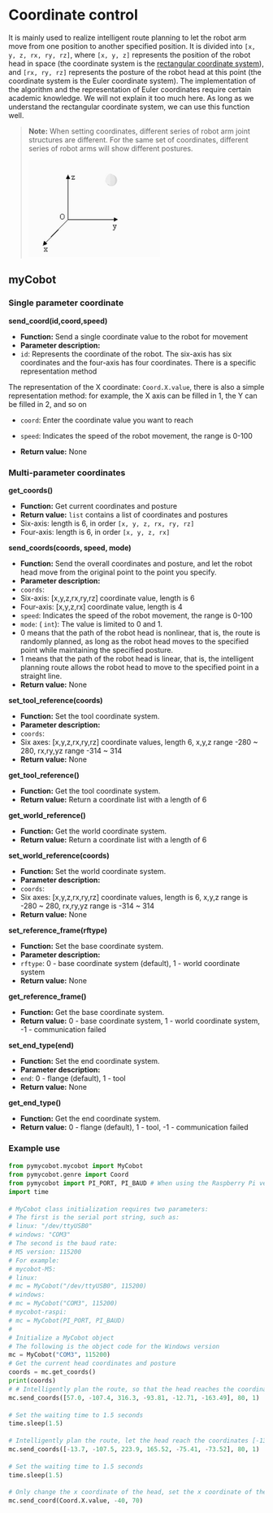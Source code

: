 # Coordinate control

It is mainly used to realize intelligent route planning to let the robot arm move from one position to another specified position. It is divided into `[x, y, z, rx, ry, rz]`, where `[x, y, z]` represents the position of the robot head in space (the coordinate system is the [rectangular coordinate system](https://zhidao.baidu.com/question/2125035227927850747.html)), and `[rx, ry, rz]` represents the posture of the robot head at this point (the coordinate system is the Euler coordinate system). The implementation of the algorithm and the representation of Euler coordinates require certain academic knowledge. We will not explain it too much here. As long as we understand the rectangular coordinate system, we can use this function well.

> **Note:** When setting coordinates, different series of robot arm joint structures are different. For the same set of coordinates, different series of robot arms will show different postures.
>
> <img src="../../../resources\3-FunctionsAndApplications\6.developmentGuide\python\axis/coordinate.jpg" style="zoom: 67%;" />

## myCobot

### Single parameter coordinate

**send_coord(id,coord,speed)**

- **Function:** Send a single coordinate value to the robot for movement
- **Parameter description:**
- `id`: Represents the coordinate of the robot. The six-axis has six coordinates and the four-axis has four coordinates. There is a specific representation method

The representation of the X coordinate: `Coord.X.value`, there is also a simple representation method: for example, the X axis can be filled in 1, the Y can be filled in 2, and so on

- `coord`: Enter the coordinate value you want to reach

- `speed`: Indicates the speed of the robot movement, the range is 0-100
- **Return value:** None

### Multi-parameter coordinates

**get_coords()**

- **Function:** Get current coordinates and posture
- **Return value:** `list` contains a list of coordinates and postures
- Six-axis: length is 6, in order `[x, y, z, rx, ry, rz]`
- Four-axis: length is 6, in order `[x, y, z, rx]`

**send_coords(coords, speed, mode)**

- **Function:** Send the overall coordinates and posture, and let the robot head move from the original point to the point you specify.
- **Parameter description:**
- `coords`:
- Six-axis: [x,y,z,rx,ry,rz] coordinate value, length is 6
- Four-axis: [x,y,z,rx] coordinate value, length is 4
- `speed`: Indicates the speed of the robot movement, the range is 0-100
- `mode`: ( `int`): The value is limited to 0 and 1.
- 0 means that the path of the robot head is nonlinear, that is, the route is randomly planned, as long as the robot head moves to the specified point while maintaining the specified posture.
- 1 means that the path of the robot head is linear, that is, the intelligent planning route allows the robot head to move to the specified point in a straight line.
- **Return value:** None

**set_tool_reference(coords)**

- **Function:** Set the tool coordinate system.
- **Parameter description:**
- `coords`:
- Six axes: [x,y,z,rx,ry,rz] coordinate values, length 6, x,y,z range -280 ~ 280, rx,ry,yz range -314 ~ 314
- **Return value:** None

**get_tool_reference()**

- **Function:** Get the tool coordinate system.
- **Return value:** Return a coordinate list with a length of 6

**get_world_reference()**

- **Function:** Get the world coordinate system.
- **Return value:** Return a coordinate list with a length of 6

**set_world_reference(coords)**

- **Function:** Set the world coordinate system.
- **Parameter description:**
- `coords`:
- Six axes: [x,y,z,rx,ry,rz] coordinate values, length is 6, x,y,z range is -280 ~ 280, rx,ry,yz range is -314 ~ 314
- **Return value:** None

**set_reference_frame(rftype)**

- **Function:** Set the base coordinate system.
- **Parameter description:**
- `rftype`: 0 - base coordinate system (default), 1 - world coordinate system
- **Return value:** None

**get_reference_frame()**

- **Function:** Get the base coordinate system.
- **Return value:** 0 - base coordinate system, 1 - world coordinate system, -1 - communication failed

**set_end_type(end)**

- **Function:** Set the end coordinate system.
- **Parameter description:**
- `end`: 0 - flange (default), 1 - tool
- **Return value:** None

**get_end_type()**

- **Function:** Get the end coordinate system.
- **Return value:** 0 - flange (default), 1 - tool, -1 - communication failed

### Example use

```python
from pymycobot.mycobot import MyCobot
from pymycobot.genre import Coord
from pymycobot import PI_PORT, PI_BAUD # When using the Raspberry Pi version of mycobot, you can reference these two variables to initialize MyCobot
import time

# MyCobot class initialization requires two parameters:
# The first is the serial port string, such as:
# linux: "/dev/ttyUSB0"
# windows: "COM3"
# The second is the baud rate:
# M5 version: 115200
# For example:
# mycobot-M5:
# linux:
# mc = MyCobot("/dev/ttyUSB0", 115200)
# windows:
# mc = MyCobot("COM3", 115200)
# mycobot-raspi:
# mc = MyCobot(PI_PORT, PI_BAUD)
#
# Initialize a MyCobot object
# The following is the object code for the Windows version
mc = MyCobot("COM3", 115200)
# Get the current head coordinates and posture
coords = mc.get_coords()
print(coords)
# # Intelligently plan the route, so that the head reaches the coordinates [57.0, -107.4, 316.3] in a linear manner, and maintains the posture [-93.81, -12.71, -163.49], with a speed of 80mm/s
mc.send_coords([57.0, -107.4, 316.3, -93.81, -12.71, -163.49], 80, 1)

# Set the waiting time to 1.5 seconds
time.sleep(1.5)

# Intelligently plan the route, let the head reach the coordinates [-13.7, -107.5, 223.9] in a linear manner, and maintain the posture [165.52, -75.41, -73.52], with a speed of 80mm/s
mc.send_coords([-13.7, -107.5, 223.9, 165.52, -75.41, -73.52], 80, 1)

# Set the waiting time to 1.5 seconds
time.sleep(1.5)

# Only change the x coordinate of the head, set the x coordinate of the head to -40. Let it intelligently plan the route and move the head to the changed position, with a speed of 70mm/s
mc.send_coord(Coord.X.value, -40, 70)
```